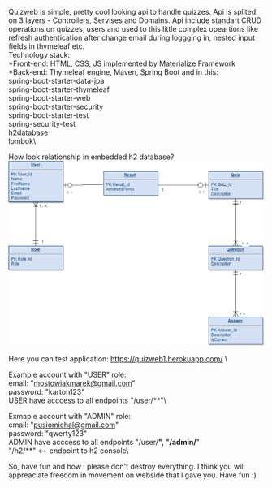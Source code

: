 Quizweb is simple, pretty cool looking api to handle quizzes.
Api is splited on 3 layers - Controllers, Servises and Domains. Api include standart CRUD operations on quizzes, users and used to this little complex opeartions like refresh authentication after change email during loggging in, nested input fields in thymeleaf etc.\
Technology stack:\
*Front-end: HTML, CSS, JS implemented by Materialize Framework \
*Back-end: Thymeleaf engine, Maven, Spring Boot and in this: \
spring-boot-starter-data-jpa\
spring-boot-starter-thymeleaf\
spring-boot-starter-web\
spring-boot-starter-security\
spring-boot-starter-test\
spring-security-test\
h2database\
lombok\

How look relationship in embedded h2 database?
![alt text](https://github.com/mpusio/quizweb/blob/master/diagram1.png)

Here you can test application: https://quizweb1.herokuapp.com/ \

Example account with "USER" role:\
email: "mostowiakmarek@gmail.com"\
password: "karton123"\
USER have acccess to all endpoints "/user/**"\

Exmaple account with "ADMIN" role:\
email: "pusiomichal@gmail.com"\
password: "qwerty123"\
ADMIN have acccess to all endpoints "/user/**", "/admin/**"\
"/h2/**" <-- endpoint to h2 console\

So, have fun and how i please don't destroy everything. I think you will appreaciate freedom in movement on webside that I gave you.
Have fun :)
